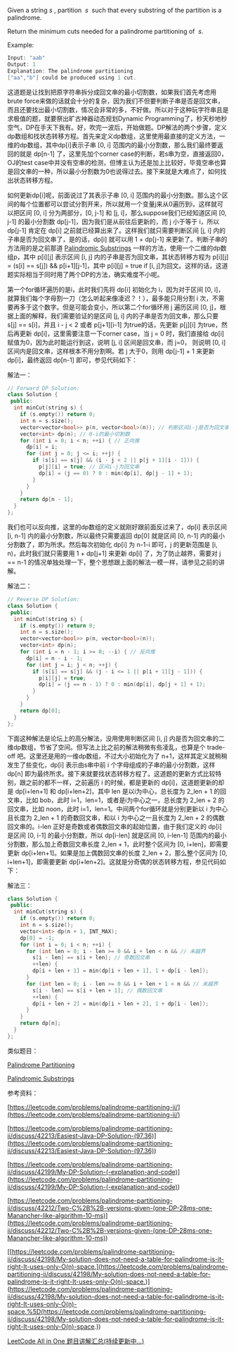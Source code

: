 Given a string _s_ , partition  _s_  such that every substring of the partition is a palindrome.

Return the minimum cuts needed for a palindrome partitioning of  _s_.

Example:

```c
Input: "aab"
Output: 1
Explanation: The palindrome partitioning 
["aa","b"] could be produced using 1 cut.
```

这道题是让找到把原字符串拆分成回文串的最小切割数，如果我们首先考虑用brute force来做的话就会十分的复杂，因为我们不但要判断子串是否是回文串，而且还要找出最小切割数，情况会非常的多，不好做。所以对于这种玩字符串且是求极值的题，就要祭出旷古神器动态规划Dynamic Programming了，秒天秒地秒空气，DP在手天下我有。好，吹完一波后，开始做题。DP解法的两个步骤，定义dp数组和找状态转移方程。首先来定义dp数组，这里使用最直接的定义方法，一维的dp数组，其中dp\[i\]表示子串 \[0, i\] 范围内的最小分割数，那么我们最终要返回的就是 dp\[n-1\] 了，这里先加个corner case的判断，若s串为空，直接返回0，OJ的test case中并没有空串的检测，但博主认为还是加上比较好，毕竟空串也算是回文串的一种，所以最小分割数为0也说得过去。接下来就是大难点了，如何找出状态转移方程。

如何更新dp\[i\]呢，前面说过了其表示子串 \[0, i\] 范围内的最小分割数。那么这个区间的每个位置都可以尝试分割开来，所以就用一个变量j来从0遍历到i，这样就可以把区间 \[0, i\] 分为两部分，\[0, j-1\] 和 \[j, i\]，那么suppose我们已经知道区间 \[0, j-1\] 的最小分割数 dp\[j-1\]，因为我们是从前往后更新的，而 j 小于等于 i，所以 dp\[j-1\] 肯定在 dp\[i\] 之前就已经算出来了。这样我们就只需要判断区间 \[j, i\] 内的子串是否为回文串了，是的话，dp\[i\] 就可以用 1 + dp\[j-1\] 来更新了。判断子串的方法用的是之前那道 [Palindromic Substrings](http://www.cnblogs.com/grandyang/p/7404777.html) 一样的方法，使用一个二维的dp数组p，其中 p\[i\]\[j\] 表示区间 \[i, j\] 内的子串是否为回文串，其状态转移方程为 p\[i\]\[j\] = (s\[i\] == s\[j\]) && p\[i+1\]\[j-1\]，其中 p\[i\]\[j\] = true if \[i, j\]为回文。这样的话，这道题实际相当于同时用了两个DP的方法，确实难度不小呢。

第一个for循环遍历的是i，此时我们先将 dp\[i\] 初始化为 i，因为对于区间 \[0, i\]，就算我们每个字母割一刀（怎么听起来像凌迟？！），最多能只用分割 i 次，不需要再多于这个数字。但是可能会变小，所以第二个for循环用 j 遍历区间 \[0, j\]，根据上面的解释，我们需要验证的是区间 \[j, i\] 内的子串是否为回文串，那么只要 s\[j\] == s\[i\]，并且 i - j \< 2 或者 p\[j+1\]\[i-1\] 为true的话，先更新 p\[j\]\[i\] 为true，然后再更新 dp\[i\]，这里需要注意一下corner case，当 j = 0 时，我们直接给 dp\[i\] 赋值为0，因为此时能运行到这，说明 \[j, i\] 区间是回文串，而 j=0， 则说明 \[0, i\] 区间内是回文串，这样根本不用分割啊。若 j 大于0，则用 dp\[j-1\] + 1 来更新 dp\[i\]，最终返回 dp\[n-1\] 即可，参见代码如下：

解法一：

```cpp
// Forward DP Solution:
class Solution {
 public:
  int minCut(string s) {
    if (s.empty()) return 0;
    int n = s.size();
    vector<vector<bool>> p(n, vector<bool>(n)); // 判断区间i-j是否为回文串
    vector<int> dp(n); // 0-i的最小切割数
    for (int i = 0; i < n; ++i) { // 正向推
      dp[i] = i;
      for (int j = 0; j <= i; ++j) {
        if (s[i] == s[j] && (i - j < 2 || p[j + 1][i - 1])) {
          p[j][i] = true; // 区间i-j为回文串
          dp[i] = (j == 0) ? 0 : min(dp[i], dp[j - 1] + 1);
        }
      }
    }
    return dp[n - 1];
  }
};
```

我们也可以反向推，这里的dp数组的定义就刚好跟前面反过来了，dp\[i\] 表示区间 \[i, n-1\] 内的最小分割数，所以最终只需要返回 dp\[0\] 就是区间 \[0, n-1\] 内的最小分割数了，即为所求。然后每次初始化 dp\[i\] 为 n-1-i 即可，j 的更新范围是 \[i, n)，此时我们就只需要用 1 + dp\[j+1\] 来更新 dp\[i\] 了，为了防止越界，需要对 j == n-1 的情况单独处理一下，整个思想跟上面的解法一模一样，请参见之前的讲解。

解法二：

```cpp
// Reverse DP Solution:
class Solution {
 public:
  int minCut(string s) {
    if (s.empty()) return 0;
    int n = s.size();
    vector<vector<bool>> p(n, vector<bool>(n));
    vector<int> dp(n);
    for (int i = n - 1; i >= 0; --i) { // 反向推
      dp[i] = n - i - 1;
      for (int j = i; j < n; ++j) {
        if (s[i] == s[j] && (j - i <= 1 || p[i + 1][j - 1])) {
          p[i][j] = true;
          dp[i] = (j == n - 1) ? 0 : min(dp[i], dp[j + 1] + 1);
        }
      }
    }
    return dp[0];
  }
};
```

下面这种解法是论坛上的高分解法，没用使用判断区间 \[i, j\] 内是否为回文串的二维dp数组，节省了空间。但写法上比之前的解法稍微有些凌乱，也算是个 trade-off 吧。这里还是用的一维dp数组，不过大小初始化为了 n+1，这样其定义就稍稍发生了些变化，dp\[i\] 表示由s串中前 i 个字母组成的子串的最小分割数，这样 dp\[n\] 即为最终所求。接下来就要找状态转移方程了。这道题的更新方式比较特别，跟之前的都不一样，之前遍历 i 的时候，都是更新的 dp\[i\]，这道题更新的却是 dp\[i+len+1\] 和 dp\[i+len+2\]，其中 len 是以i为中心，总长度为 2_len + 1 的回文串，比如 bob，此时 i=1，len=1，或者是i为中心之一，总长度为 2_len + 2 的回文串，比如 noon，此时 i=1，len=1。中间两个for循环就是分别更新以 i 为中心且长度为 2_len + 1 的奇数回文串，和以 i 为中心之一且长度为 2_len + 2 的偶数回文串的。i-len 正好是奇数或者偶数回文串的起始位置，由于我们定义的 dp\[i\] 是区间 \[0, i-1\] 的最小分割数，所以 dp\[i-len\] 就是区间 \[0, i-len-1\] 范围内的最小分割数，那么加上奇数回文串长度 2_len + 1，此时整个区间为 \[0, i+len\]，即需要更新 dp\[i+len+1\]。如果是加上偶数回文串的长度 2_len + 2，那么整个区间为 \[0, i+len+1\]，即需要更新 dp\[i+len+2\]。这就是分奇偶的状态转移方程，参见代码如下：

解法三：

```cpp
class Solution {
 public:
  int minCut(string s) {
    if (s.empty()) return 0;
    int n = s.size();
    vector<int> dp(n + 1, INT_MAX);
    dp[0] = -1;
    for (int i = 0; i < n; ++i) {
      for (int len = 0; i - len >= 0 && i + len < n && // 未越界
        s[i - len] == s[i + len]; // 奇数回文串
        ++len) {
        dp[i + len + 1] = min(dp[i + len + 1], 1 + dp[i - len]);
      }
      for (int len = 0; i - len >= 0 && i + len + 1 < n && // 未越界
        s[i - len] == s[i + len + 1]; // 偶数回文串
        ++len) {
        dp[i + len + 2] = min(dp[i + len + 2], 1 + dp[i - len]);
      }
    }
    return dp[n];
  }
};
```

类似题目：

[Palindrome Partitioning](http://www.cnblogs.com/grandyang/p/4270008.html)

[Palindromic Substrings](http://www.cnblogs.com/grandyang/p/7404777.html)

参考资料：

[https://leetcode.com/problems/palindrome-partitioning-ii/](https://leetcode.com/problems/palindrome-partitioning-ii/)

[](<https://leetcode.com/problems/palindrome-partitioning-ii/discuss/42213/Easiest-Java-DP-Solution-(97.36)>)[https://leetcode.com/problems/palindrome-partitioning-ii/discuss/42213/Easiest-Java-DP-Solution-(97.36)](<https://leetcode.com/problems/palindrome-partitioning-ii/discuss/42213/Easiest-Java-DP-Solution-(97.36)>)

[](<https://leetcode.com/problems/palindrome-partitioning-ii/discuss/42199/My-DP-Solution-(-explanation-and-code)>)[https://leetcode.com/problems/palindrome-partitioning-ii/discuss/42199/My-DP-Solution-(-explanation-and-code)](<https://leetcode.com/problems/palindrome-partitioning-ii/discuss/42199/My-DP-Solution-(-explanation-and-code)>)

[](<https://leetcode.com/problems/palindrome-partitioning-ii/discuss/42212/Two-C%2B%2B-versions-given-(one-DP-28ms-one-Manancher-like-algorithm-10-ms)>)[https://leetcode.com/problems/palindrome-partitioning-ii/discuss/42212/Two-C%2B%2B-versions-given-(one-DP-28ms-one-Manancher-like-algorithm-10-ms)](<https://leetcode.com/problems/palindrome-partitioning-ii/discuss/42212/Two-C%2B%2B-versions-given-(one-DP-28ms-one-Manancher-like-algorithm-10-ms)>)

\[[https://leetcode.com/problems/palindrome-partitioning-ii/discuss/42198/My-solution-does-not-need-a-table-for-palindrome-is-it-right-It-uses-only-O(n)-space.](<https://leetcode.com/problems/palindrome-partitioning-ii/discuss/42198/My-solution-does-not-need-a-table-for-palindrome-is-it-right-It-uses-only-O(n)-space.>)\](https://leetcode.com/problems/palindrome-partitioning-ii/discuss/42198/My-solution-does-not-need-a-table-for-palindrome-is-it-right-It-uses-only-O(n)-space.%5D(https://leetcode.com/problems/palindrome-partitioning-ii/discuss/42198/My-solution-does-not-need-a-table-for-palindrome-is-it-right-It-uses-only-O(n)-space.))

[LeetCode All in One 题目讲解汇总(持续更新中...)](http://www.cnblogs.com/grandyang/p/4606334.html)
